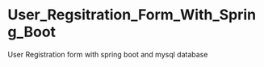 # User_Regsitration_Form_With_Spring_Boot
User Registration form with spring boot and mysql database
